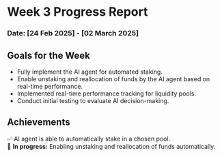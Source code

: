 # Week 3 Progress Report 

### Date: [24 Feb 2025] - [02 March 2025]

## **Goals for the Week**  
- Fully implement the AI agent for automated staking.  
- Enable unstaking and reallocation of funds by the AI agent based on real-time performance.
- Implemented real-time performance tracking for liquidity pools.  
- Conduct initial testing to evaluate AI decision-making.  

## **Achievements**  
✅ AI agent is able to automatically stake in a chosen pool.  
🚧 **In progress:** Enabling unstaking and reallocation of funds automatically.


